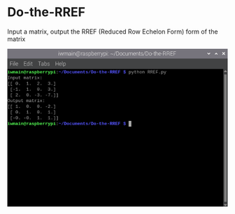 # Do-the-RREF
Input a matrix, output the RREF (Reduced Row Echelon Form) form of the matrix

<img src="https://github.com/Ken-2511/Do-the-RREF/blob/main/image.png" width=600/>
